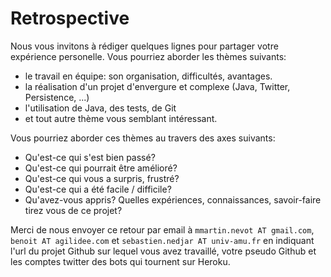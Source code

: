 # Retrospective

Nous vous invitons à rédiger quelques lignes pour partager votre
expérience personelle. Vous pourriez aborder les thèmes suivants:

* le travail en équipe: son organisation, difficultés, avantages.
* la réalisation d'un projet d'envergure et complexe (Java, Twitter,
Persistence, ...)
* l'utilisation de Java, des tests, de Git
* et tout autre thème vous semblant intéressant.

Vous pourriez aborder ces thèmes au travers des axes suivants:

* Qu'est-ce qui s'est bien passé?
* Qu'est-ce qui pourrait être amélioré?
* Qu'est-ce qui vous a surpris, frustré?
* Qu'est-ce qui a été facile / difficile?
* Qu'avez-vous appris? Quelles expériences, connaissances, savoir-faire
tirez vous de ce projet?

Merci de nous envoyer ce retour par email à `mmartin.nevot AT gmail.com`, `benoit AT agilidee.com` et
`sebastien.nedjar AT univ-amu.fr` en indiquant l'url du projet
Github sur lequel vous avez travaillé, votre pseudo Github et les
comptes twitter des bots qui tournent sur Heroku.

